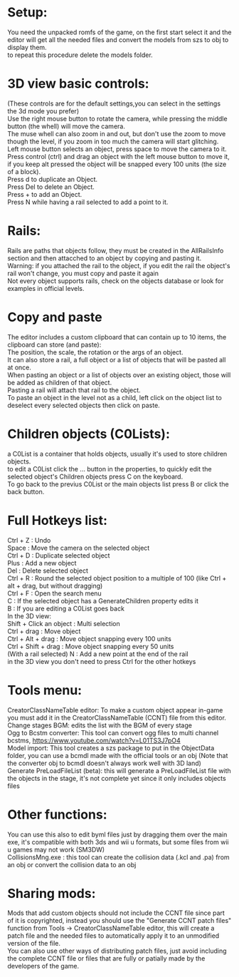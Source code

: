 # Setup:
You need the unpacked romfs of the game, on the first start select it and the editor will get all the needed files and convert the models from szs to obj to display them.<br />
to repeat this procedure delete the models folder.<br />

# 3D view basic controls:
(These controls are for the default settings,you can select in the settings the 3d mode you prefer)<br />
Use the right mouse button to rotate the camera, while pressing the middle button (the whell) will move the camera.<br />
The muse whell can also zoom in and out, but don't use the zoom to move though the level, if you zoom in too much the camera will start glitching.<br />
Left mouse button selects an object, press space to move the camera to it.<br />
Press control (ctrl) and drag an object with the left mouse button to move it, if you keep alt pressed the object will be snapped every 100 units (the size of a block).<br />
Press d to duplicate an Object.<br />
Press Del to delete an Object.<br />
Press + to add an Object.<br />
Press N while having a rail selected to add a point to it.<br />

# Rails:
Rails are paths that objects follow, they must be created in the AllRailsInfo section and then attacched to an object by copying and pasting it.<br />
Warning: if you attached the rail to the object, if you edit the rail the object's rail won't change, you must copy and paste it again<br />
Not every object supports rails, check on the objects database or look for examples in official levels.

# Copy and paste
The editor includes a custom clipboard that can contain up to 10 items, the clipboard can store (and paste):<br />
The position, the scale, the rotation or the args of an object.<br />
It can also store a rail, a full object or a list of objects that will be pasted all at once.<br />
When pasting an object or a list of objects over an existing object, those will be added as children of that object.<br />
Pasting a rail will attach that rail to the object.<br />
To paste an object in the level not as a child, left click on the object list to deselect every selected objects then click on paste.

# Children objects (C0Lists):
a C0List is a container that holds objects, usually it's used to store children objects.<br />
to edit a C0List click the ... button in the properties, to quickly edit the selected object's Children objects press C on the keyboard.<br />
To go back to the previus C0List or the main objects list press B or click the back button.

# Full Hotkeys list:
 Ctrl + Z : Undo<br />
 Space : Move the camera on the selected object<br />
 Ctrl + D : Duplicate selected object<br />
 Plus : Add a new object<br />
 Del : Delete selected object<br />
 Ctrl + R : Round the selected object position to a multiple of 100 (like Ctrl + alt + drag, but without dragging)<br />
 Ctrl + F : Open the search menu<br />
 C : If the selected object has a GenerateChildren property edits it<br />
 B : If you are editing a C0List goes back<br />
In the 3D view:<br />
 Shift + Click an object : Multi selection<br />
 Ctrl + drag : Move object<br />
 Ctrl + Alt + drag : Move object snapping every 100 units<br />
 Ctrl + Shift + drag : Move object snapping every 50 units<br />
 (With a rail selected) N : Add a new point at the end of the rail<br />
 in the 3D view you don't need to press Ctrl for the other hotkeys<br />

# Tools menu:
CreatorClassNameTable editor: To make a custom object appear in-game you must add it in the CreatorClassNameTable (CCNT) file from this editor.<br />
Change stages BGM: edits the list with the BGM of every stage<br />
Ogg to Bcstm converter: This tool can convert ogg files to multi channel bcstms, https://www.youtube.com/watch?v=L01TS3J7pO4<br />
Model import: This tool creates a szs package to put in the ObjectData folder, you can use a bcmdl made with the official tools or an obj (Note that the converter obj to bcmdl doesn't always work well with 3D land)<br />
Generate PreLoadFileList (beta): this will generate a PreLoadFileList file with the objects in the stage, it's not complete yet since it only includes objects files<br />

# Other functions:
You can use this also to edit byml files just by dragging them over the main exe, it's compatible with both 3ds and wii u formats, but some files from wii u games may not work (SM3DW)<br />
CollisionsMng.exe : this tool can create the collision data (.kcl and .pa) from an obj or convert the collision data to an obj<br />

# Sharing mods:
Mods that add custom objects should not include the CCNT file since part of it is copyrighted, instead you should use the "Generate CCNT patch files" function from Tools -> CreatorClassNameTable editor, this will create a patch file and the needed files to automatically apply it to an unmodified version of the file.<br />
You can also use other ways of distributing patch files, just avoid including the complete CCNT file or files that are fully or patially made by the developers of the game.